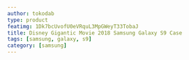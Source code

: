 ```yaml
---
author: tokodab
type: product
featimg: 1Dk7bcUvofU0eVRquL3MpGWeyT33TobaJ
title: Disney Gigantic Movie 2018 Samsung Galaxy S9 Case
tags: [samsung, galaxy, s9]
category: [samsung]
---
```

